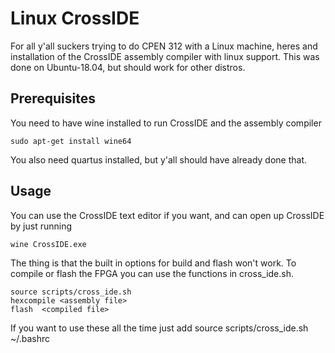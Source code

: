 # Linux CrossIDE

For all y'all suckers trying to do CPEN 312 with a Linux machine, 
heres and installation of the CrossIDE assembly compiler with 
linux support. This was done on Ubuntu-18.04, but should work for other 
distros.

## Prerequisites

You need to have wine installed to run CrossIDE and the assembly compiler

```
sudo apt-get install wine64
```

You also need quartus installed, but y'all should have already done that. 

## Usage

You can use the CrossIDE text editor if you want, and can open up CrossIDE 
by just running 

```
wine CrossIDE.exe
```

The thing is that the built in options for build and flash won't work. 
To compile or flash the FPGA you can use the functions in cross_ide.sh. 

```
source scripts/cross_ide.sh
hexcompile <assembly file>
flash  <compiled file>
``` 

If you want to use these all the time just add source scripts/cross_ide.sh
~/.bashrc
